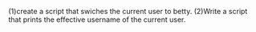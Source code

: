  (1)create a script that swiches the current user to betty.
(2)Write a script that prints the effective username of the current user.
